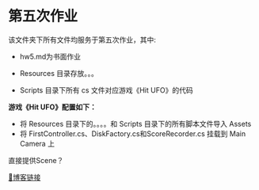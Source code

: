 # 第五次作业

该文件夹下所有文件均服务于第五次作业，其中:
- hw5.md为书面作业

- Resources 目录存放。。。
- Scripts 目录下所有 cs 文件对应游戏《Hit UFO》的代码


**游戏《Hit UFO》配置如下：**
- 将 Resources 目录下的。。。。和 Scripts 目录下的所有脚本文件导入 Assets
- 将 FirstController.cs、DiskFactory.cs和ScoreRecorder.cs 挂载到 Main Camera 上

直接提供Scene？

[🔗博客链接]()
